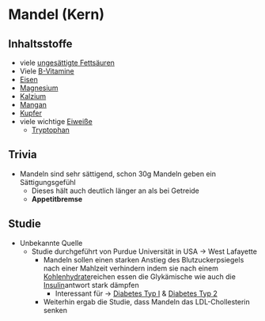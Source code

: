 # Mandel (Kern)


## Inhaltsstoffe
- viele [ungesättigte Fettsäuren](../wichtige%20Verbindungen/Fettsäuren/ungesättigte_Fettsäuren/ungesättigte%20Fettsäuren.md)
- Viele [B-Vitamine](../wichtige%20Verbindungen/Vitamine/B-Vitamine/B-Vitamine.md)
- [Eisen](../Datenbank_Elemente_Des_Periodensystems/Eisen.md)
- [Magnesium](../Datenbank_Elemente_Des_Periodensystems/Magnesium.md)
- [Kalzium](../Datenbank_Elemente_Des_Periodensystems/Kalzium.md)
- [Mangan](../Datenbank_Elemente_Des_Periodensystems/Mangan.md)
- [Kupfer](../Datenbank_Elemente_Des_Periodensystems/Kupfer.md)
- viele wichtige [Eiweiße](../wichtige%20Verbindungen/Eiweiße/Eiweiße.md)
	- [Tryptophan](../wichtige%20Verbindungen/Eiweiße/Tryptophan.md)

## Trivia
- Mandeln sind sehr sättigend, schon 30g Mandeln geben ein Sättigungsgefühl
	- Dieses hält auch deutlich länger an als bei Getreide
	- **Appetitbremse**

## Studie
- Unbekannte Quelle
	- Studie durchgeführt von Purdue Universität in USA -> West Lafayette
		- Mandeln sollen einen starken Anstieg des Blutzuckerpsiegels nach einer Mahlzeit verhindern indem sie nach einem [Kohlenhydrate](../wichtige%20Verbindungen/Kohlenhydrate.md)reichen essen die Glykämische wie auch die [Insulin](../wichtige%20Verbindungen/Hormone/Insulin.md)antwort stark dämpfen
			- Interessant für -> [Diabetes Typ I](../../Menschlicher%20Körper/Leiden/Diabetes/Diabetes%20Typ%201/Diabetes%20Typ%20I.md) & [Diabetes Typ 2](../../Menschlicher%20Körper/Leiden/Diabetes/Diabetes%20Typ%202.md)
		- Weiterhin ergab die Studie, dass Mandeln das LDL-Chollesterin senken
